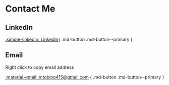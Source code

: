 # Contact Me

## LinkedIn
[:simple-linkedin: LinkedIn](https://www.linkedin.com/in/matthew-tobino-704a631b8/){ .md-button .md-button--primary }
## Email
Right click to copy email address

[:material-email: mtobino415@gmail.com](mailto:mtobino415@gmail.com) { .md-button .md-button--primary }
